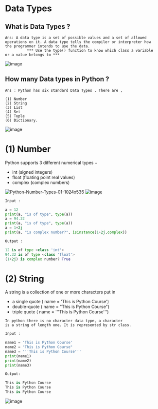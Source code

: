 # Data Types
## What is Data Types ?
```
Ans: A data type is a set of possible values and a set of allowed operations on it. A data type tells the compiler or interpreter how the programmer intends to use the data.
          *** Use the type() function to know which class a variable or a value belongs to ***
```
![image](https://user-images.githubusercontent.com/116889143/202220031-c6af0be6-740d-4c9a-86ac-b4dfb11c8f7d.png)

## How many Data types in Python ?
```
Ans : Python has six standard Data Types . There are ,

(1) Number 
(2) String
(3) List
(4) Set
(5) Tuple
(6) Dictionary.

```
![image](https://user-images.githubusercontent.com/116889143/202224107-cf8efc93-87aa-43b9-b2a5-093aebb50aaf.png)


# (1) Number 

Python supports 3 different numerical types −
- int (signed integers)
- float (floating point real values)
- complex (complex numbers)

![Python-Number-Types-01-1024x536](https://user-images.githubusercontent.com/116889143/202227316-90a43c04-4f3c-48af-a34c-b1241c8f96a9.png)
![image](https://user-images.githubusercontent.com/116889143/202227887-8d8084fb-8f2e-4c2e-933c-585c84dfcda6.png)

```python
Input :

a = 12
print(a, "is of type", type(a))
a = 94.32
print(a, "is of type", type(a))
a = 1+2j
print(a, "is complex number?", isinstance(1+2j,complex))

Output :

12 is of type <class 'int'>
94.32 is of type <class 'float'>
(1+2j) is complex number? True
```

# (2) String

A string is a collection of one or more characters put in
- a single quote ( name = 'This is Python Course')
- double-quote ( name = "This is Python Course")
- triple quote ( name = '''This is Python Course''')
```
In python there is no character data type, a character
is a string of length one. It is represented by str class.
```


```python
Input :

name1 = 'This is Python Course'
name2 = "This is Python Course"
name3 = '''This is Python Course'''
print(name1)
print(name2)
print(name3)

Output:

This is Python Course
This is Python Course
This is Python Course

```
![image](https://user-images.githubusercontent.com/116889143/202230546-148475a3-246f-4829-8350-007aa5bfc64f.png)


